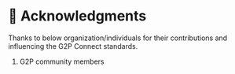 # 🙏 Acknowledgments

Thanks to below organization/individuals for their contributions and influencing the G2P Connect standards.

1. G2P community members
